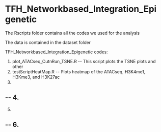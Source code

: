 # TFH_Networkbased_Integration_Epigenetic

The Rscripts folder contains all the codes we used for the analysis

The data is contained in the dataset folder


TFH_Networkbased_Integration_Epigenetic codes:
1. plot_ATACseq_CutnRun_TSNE.R
-- This script plots the TSNE plots and other 
2. testScriptHeatMap.R
-- Plots heatmap of the ATACseq, H3K4me1, H3Kme3, and H3K27ac
3. 
-- 
4. 
-- 
5. 
-- 
6. 
-- 

